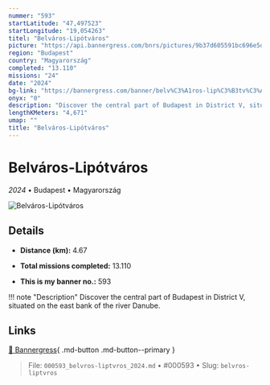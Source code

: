```yaml
---
nummer: "593"
startLatitude: "47,497523"
startLongitude: "19,054263"
titel: "Belváros-Lipótváros"
picture: "https://api.bannergress.com/bnrs/pictures/9b37d605591bc696e5dc8d4849919780"
region: "Budapest"
country: "Magyarország"
completed: "13.110"
missions: "24"
date: "2024"
bg-link: "https://bannergress.com/banner/belv%C3%A1ros-lip%C3%B3tv%C3%A1ros-57e4"
onyx: "0"
description: "Discover the central part of Budapest in District V, situated on the east bank of the river Danube."
lengthKMeters: "4,671"
umap: ""
title: "Belváros-Lipótváros"
---
```

# Belváros-Lipótváros

*2024* • Budapest • Magyarország

![Belváros-Lipótváros](https://api.bannergress.com/bnrs/pictures/9b37d605591bc696e5dc8d4849919780)

## Details
- **Distance (km):** 4.67

- **Total missions completed:** 13.110
- **This is my banner no.:** 593


!!! note "Description"
    Discover the central part of Budapest in District V, situated on the east bank of the river Danube.



## Links
[🔗 Bannergress](https://bannergress.com/banner/belv%C3%A1ros-lip%C3%B3tv%C3%A1ros-57e4){ .md-button .md-button--primary }



> File: `000593_belvros-liptvros_2024.md` • #000593 • Slug: `belvros-liptvros`
